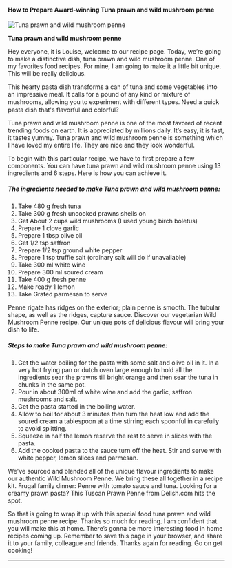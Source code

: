             

#### How to Prepare Award-winning Tuna prawn and wild mushroom penne

![Tuna prawn and wild mushroom penne](https://img-global.cpcdn.com/recipes/1d0bf8cd8c737fe5/751x532cq70/tuna-prawn-and-wild-mushroom-penne-recipe-main-photo.jpg)

**Tuna prawn and wild mushroom penne**

Hey everyone, it is Louise, welcome to our recipe page. Today, we’re going to make a distinctive dish, tuna prawn and wild mushroom penne. One of my favorites food recipes. For mine, I am going to make it a little bit unique. This will be really delicious.

This hearty pasta dish transforms a can of tuna and some vegetables into an impressive meal. It calls for a pound of any kind or mixture of mushrooms, allowing you to experiment with diﬀerent types. Need a quick pasta dish that's flavorful and colorful?

Tuna prawn and wild mushroom penne is one of the most favored of recent trending foods on earth. It is appreciated by millions daily. It’s easy, it is fast, it tastes yummy. Tuna prawn and wild mushroom penne is something which I have loved my entire life. They are nice and they look wonderful.

To begin with this particular recipe, we have to first prepare a few components. You can have tuna prawn and wild mushroom penne using 13 ingredients and 6 steps. Here is how you can achieve it.

##### The ingredients needed to make Tuna prawn and wild mushroom penne:

1.  Take 480 g fresh tuna
2.  Take 300 g fresh uncooked prawns shells on
3.  Get About 2 cups wild mushrooms (I used young birch boletus)
4.  Prepare 1 clove garlic
5.  Prepare 1 tbsp olive oil
6.  Get 1/2 tsp saffron
7.  Prepare 1/2 tsp ground white pepper
8.  Prepare 1 tsp truffle salt (ordinary salt will do if unavailable)
9.  Take 300 ml white wine
10.  Prepare 300 ml soured cream
11.  Take 400 g fresh penne
12.  Make ready 1 lemon
13.  Take Grated parmesan to serve

Penne rigate has ridges on the exterior; plain penne is smooth. The tubular shape, as well as the ridges, capture sauce. Discover our vegetarian Wild Mushroom Penne recipe. Our unique pots of delicious flavour will bring your dish to life.

##### Steps to make Tuna prawn and wild mushroom penne:

1.  Get the water boiling for the pasta with some salt and olive oil in it. In a very hot frying pan or dutch oven large enough to hold all the ingredients sear the prawns till bright orange and then sear the tuna in chunks in the same pot.
2.  Pour in about 300ml of white wine and add the garlic, saffron mushrooms and salt.
3.  Get the pasta started in the boiling water.
4.  Allow to boil for about 3 minutes then turn the heat low and add the soured cream a tablespoon at a time stirring each spoonful in carefully to avoid splitting.
5.  Squeeze in half the lemon reserve the rest to serve in slices with the pasta.
6.  Add the cooked pasta to the sauce turn off the heat. Stir and serve with white pepper, lemon slices and parmesan.

We've sourced and blended all of the unique flavour ingredients to make our authentic Wild Mushroom Penne. We bring these all together in a recipe kit. Frugal family dinner: Penne with tomato sauce and tuna. Looking for a creamy prawn pasta? This Tuscan Prawn Penne from Delish.com hits the spot.

So that is going to wrap it up with this special food tuna prawn and wild mushroom penne recipe. Thanks so much for reading. I am confident that you will make this at home. There’s gonna be more interesting food in home recipes coming up. Remember to save this page in your browser, and share it to your family, colleague and friends. Thanks again for reading. Go on get cooking!

* * *